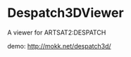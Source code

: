 Despatch3DViewer
================

A viewer for ARTSAT2:DESPATCH

demo: http://mokk.net/despatch3d/
